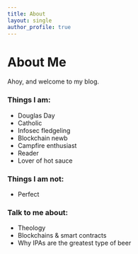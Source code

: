 ```yaml
---
title: About
layout: single
author_profile: true
---
```


<h1>About Me</h1>

Ahoy, and welcome to my blog. 

<h3>Things I am:</h3>

- Douglas Day
- Catholic
- Infosec fledgeling
- Blockchain newb
- Campfire enthusiast
- Reader
- Lover of hot sauce

<h3>Things I am not:</h3>

- Perfect

<h3>Talk to me about:</h3>

- Theology
- Blockchains & smart contracts
- Why IPAs are the greatest type of beer
